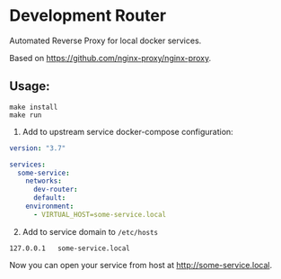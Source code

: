 #  Development Router

Automated Reverse Proxy for local docker services. 

Based on https://github.com/nginx-proxy/nginx-proxy. 

## Usage:

```
make install
make run
```

1. Add to upstream service docker-compose configuration:
```yaml
version: "3.7"

services:
  some-service:
    networks:
      dev-router:
      default:
    environment:
      - VIRTUAL_HOST=some-service.local
```

2. Add to service domain to `/etc/hosts`
```
127.0.0.1   some-service.local
```

Now you can open your service from host at http://some-service.local. 
